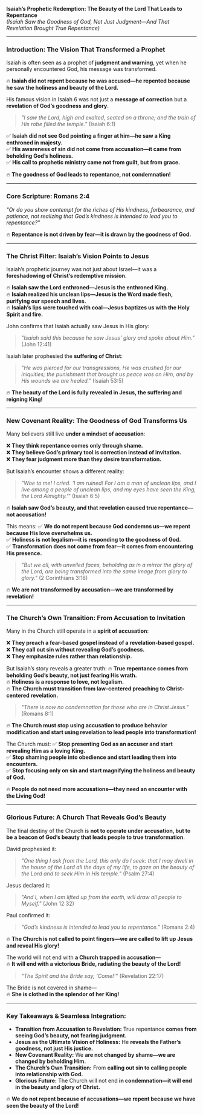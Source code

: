 **Isaiah’s Prophetic Redemption: The Beauty of the Lord That Leads to Repentance**  
_(Isaiah Saw the Goodness of God, Not Just Judgment—And That Revelation Brought True Repentance)_

---

### **Introduction: The Vision That Transformed a Prophet**

Isaiah is often seen as a prophet of **judgment and warning**, yet when he personally encountered God, his message was transformed.

🔥 **Isaiah did not repent because he was accused—he repented because he saw the holiness and beauty of the Lord.**

His famous vision in Isaiah 6 was not just a **message of correction** but a **revelation of God’s goodness and glory**.

> _"I saw the Lord, high and exalted, seated on a throne; and the train of His robe filled the temple."_ (Isaiah 6:1)

✅ **Isaiah did not see God pointing a finger at him—he saw a King enthroned in majesty.**  
✅ **His awareness of sin did not come from accusation—it came from beholding God’s holiness.**  
✅ **His call to prophetic ministry came not from guilt, but from grace.**

🔥 **The goodness of God leads to repentance, not condemnation!**

---

### **Core Scripture: Romans 2:4**

_"Or do you show contempt for the riches of His kindness, forbearance, and patience, not realizing that God’s kindness is intended to lead you to repentance?"_

🔥 **Repentance is not driven by fear—it is drawn by the goodness of God.**

---

### **The Christ Filter: Isaiah’s Vision Points to Jesus**

Isaiah’s prophetic journey was not just about Israel—it was a **foreshadowing of Christ’s redemptive mission**.

🔥 **Isaiah saw the Lord enthroned—Jesus is the enthroned King.**  
🔥 **Isaiah realized his unclean lips—Jesus is the Word made flesh, purifying our speech and lives.**  
🔥 **Isaiah’s lips were touched with coal—Jesus baptizes us with the Holy Spirit and fire.**

John confirms that Isaiah actually saw Jesus in His glory:

> _"Isaiah said this because he saw Jesus’ glory and spoke about Him."_ (John 12:41)

Isaiah later prophesied the **suffering of Christ**:

> _"He was pierced for our transgressions, He was crushed for our iniquities; the punishment that brought us peace was on Him, and by His wounds we are healed."_ (Isaiah 53:5)

🔥 **The beauty of the Lord is fully revealed in Jesus, the suffering and reigning King!**

---

### **New Covenant Reality: The Goodness of God Transforms Us**

Many believers still live **under a mindset of accusation**:

❌ **They think repentance comes only through shame.**  
❌ **They believe God’s primary tool is correction instead of invitation.**  
❌ **They fear judgment more than they desire transformation.**

But Isaiah’s encounter shows a different reality:

> _"Woe to me! I cried. ‘I am ruined! For I am a man of unclean lips, and I live among a people of unclean lips, and my eyes have seen the King, the Lord Almighty.'"_ (Isaiah 6:5)

🔥 **Isaiah saw God’s beauty, and that revelation caused true repentance—not accusation!**

This means: ✅ **We do not repent because God condemns us—we repent because His love overwhelms us.**  
✅ **Holiness is not legalism—it is responding to the goodness of God.**  
✅ **Transformation does not come from fear—it comes from encountering His presence.**

> _"But we all, with unveiled faces, beholding as in a mirror the glory of the Lord, are being transformed into the same image from glory to glory."_ (2 Corinthians 3:18)

🔥 **We are not transformed by accusation—we are transformed by revelation!**

---

### **The Church’s Own Transition: From Accusation to Invitation**

Many in the Church still operate in a **spirit of accusation**:

❌ **They preach a fear-based gospel instead of a revelation-based gospel.**  
❌ **They call out sin without revealing God’s goodness.**  
❌ **They emphasize rules rather than relationship.**

But Isaiah’s story reveals a greater truth: 🔥 **True repentance comes from beholding God’s beauty, not just fearing His wrath.**  
🔥 **Holiness is a response to love, not legalism.**  
🔥 **The Church must transition from law-centered preaching to Christ-centered revelation.**

> _"There is now no condemnation for those who are in Christ Jesus."_ (Romans 8:1)

🔥 **The Church must stop using accusation to produce behavior modification and start using revelation to lead people into transformation!**

The Church must: ✅ **Stop presenting God as an accuser and start revealing Him as a loving King.**  
✅ **Stop shaming people into obedience and start leading them into encounters.**  
✅ **Stop focusing only on sin and start magnifying the holiness and beauty of God.**

🔥 **People do not need more accusations—they need an encounter with the Living God!**

---

### **Glorious Future: A Church That Reveals God’s Beauty**

The final destiny of the Church is **not to operate under accusation, but to be a beacon of God’s beauty that leads people to true transformation**.

David prophesied it:

> _"One thing I ask from the Lord, this only do I seek: that I may dwell in the house of the Lord all the days of my life, to gaze on the beauty of the Lord and to seek Him in His temple."_ (Psalm 27:4)

Jesus declared it:

> _"And I, when I am lifted up from the earth, will draw all people to Myself."_ (John 12:32)

Paul confirmed it:

> _"God’s kindness is intended to lead you to repentance."_ (Romans 2:4)

🔥 **The Church is not called to point fingers—we are called to lift up Jesus and reveal His glory!**

The world will not end with **a Church trapped in accusation**—  
🔥 **It will end with a victorious Bride, radiating the beauty of the Lord!**

> _"The Spirit and the Bride say, ‘Come!’"_ (Revelation 22:17)

The Bride is not covered in shame—  
🔥 **She is clothed in the splendor of her King!**

---

### **Key Takeaways & Seamless Integration:**

- **Transition from Accusation to Revelation:** True repentance **comes from seeing God’s beauty, not fearing judgment.**
- **Jesus as the Ultimate Vision of Holiness:** He **reveals the Father’s goodness, not just His justice.**
- **New Covenant Reality:** We **are not changed by shame—we are changed by beholding Him.**
- **The Church’s Own Transition:** From **calling out sin to calling people into relationship with God.**
- **Glorious Future:** The Church will not end **in condemnation—it will end in the beauty and glory of Christ.**

🔥 **We do not repent because of accusations—we repent because we have seen the beauty of the Lord!**
